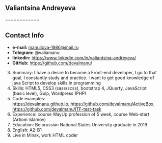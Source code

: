 ## Valiantsina Andreyeva
============
## Contact Info
* <strong>e-mail:</strong> manuilova-1986@mail.ru
* <strong>Telegram:</strong> @valiamanu
* <strong>linkedin:</strong> https://www.linkedin.com/in/valiantsina-andreyeva/
* <strong>GitHub:</strong> https://github.com/devalmanu/
3. Summary: I have a desire to become a Front-end developer, I go to that goal, I constantly study and practice. I want to get good knowledge of java Script to develop skills in programming
4. Skills: HTML5, CSS3 (sass/scss), bootstrap 4, JQuerty, JavaScript (basic level), Gulp, Wordpress (PHP)
5. Code examples:  
	https://devalmanu.github.io, https://github.com/devalmanu/ActiveBox, https://github.com/devalmanu/ITF-test-task
6. Experience: course WayUp profession of 5 week, course Web-start (Artiom Islamov)
7. Education: Belorussian National States University graduate in 2019
8. English: A2-B1
9. Live in Minsk, work HTML coder